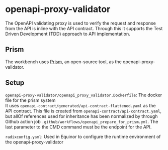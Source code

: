 # openapi-proxy-validator
The OpenAPI validating proxy is used to verify the request and response from the API is inline with the API contract. 
Through this it supports the Test Driven Development (TDD) approach to API implementation. 

## Prism
The workbench uses [Prism](https://meta.stoplight.io/docs/prism/), an open-source tool, as the openapi-proxy-validator. 

## Setup
`openapi-proxy-validator/openapi_proxy_validator.Dockerfile`: The docker file for the prism system  
It uses `openapi-contract/generated/api-contract-flattened.yaml` as the API contract. This file is created from `openapi-contract/api-contract.yaml`, but allOf references used for inheritance has been normalized by through Github action job `.github/workflows/openapi_prepare_for_prism.yml`.
The last parameter to the CMD command must be the endpoint for the API.

`radixconfig.yaml`: Used in Equinor to configure the runtime environment of the openapi-proxy-validator
